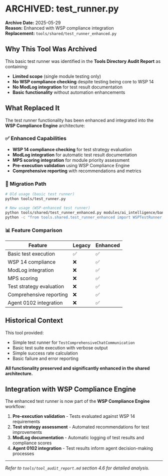 # ARCHIVED: test_runner.py

**Archive Date:** 2025-05-29  
**Reason:** Enhanced with WSP compliance integration  
**Replacement:** `tools/shared/test_runner_enhanced.py`

## Why This Tool Was Archived

This basic test runner was identified in the **Tools Directory Audit Report** as containing:
- **Limited scope** (single module testing only)
- **No WSP compliance checking** despite testing being core to WSP 14
- **No ModLog integration** for test result documentation
- **Basic functionality** without automation enhancements

## What Replaced It

The test runner functionality has been enhanced and integrated into the **WSP Compliance Engine** architecture:

### ✅ Enhanced Capabilities
- **WSP 14 compliance checking** for test strategy evaluation
- **ModLog integration** for automatic test result documentation  
- **MPS scoring integration** for module priority assessment
- **Pre-execution validation** using WSP Compliance Engine
- **Comprehensive reporting** with recommendations and metrics

### 🔧 Migration Path
```bash
# Old usage (basic test runner)
python tools/test_runner.py

# New usage (WSP-enhanced test runner)
python tools/shared/test_runner_enhanced.py modules/ai_intelligence/banter_engine/
python -c "from tools.shared.test_runner_enhanced import WSPTestRunner; runner = WSPTestRunner(); results = runner.run_module_tests('modules/ai_intelligence/banter_engine/')"
```

### 📊 Feature Comparison
| Feature | Legacy | Enhanced |
|---------|--------|----------|
| Basic test execution | ✅ | ✅ |
| WSP 14 compliance | ❌ | ✅ |
| ModLog integration | ❌ | ✅ |
| MPS scoring | ❌ | ✅ |
| Test strategy evaluation | ❌ | ✅ |
| Comprehensive reporting | ❌ | ✅ |
| Agent 0102 integration | ❌ | ✅ |

## Historical Context

This tool provided:
- Simple test runner for `TestComprehensiveChatCommunication`
- Basic test suite execution with verbose output
- Simple success rate calculation
- Basic failure and error reporting

**All functionality preserved and significantly enhanced in the shared architecture.**

## Integration with WSP Compliance Engine

The enhanced test runner is now part of the **WSP Compliance Engine** workflow:

1. **Pre-execution validation** - Tests evaluated against WSP 14 requirements
2. **Test strategy assessment** - Automated recommendations for test improvements  
3. **ModLog documentation** - Automatic logging of test results and compliance scores
4. **Agent 0102 integration** - Test results inform agent decision-making processes

---
*Refer to `tools/tool_audit_report.md` section 4.6 for detailed analysis.* 
